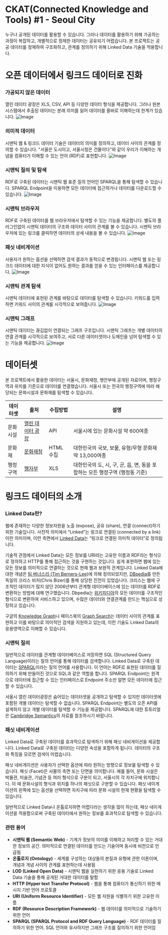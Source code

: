 # CKAT(Connected Knowledge and Tools) #1 - Seoul City
누구나 공개된 데이터를 활용할 수 있습니다. 그러나 데이터를 활용하기 위해 가공하는 과정이 복잡하고, 개별적으로 정제한 데이터는 공유되기 어렵습니다. 본 프로젝트는 공공 데이터를 정제하여 구조화하고, 관계를 정의하기 위해 Linked Data 기술을 적용합니다.

# 오픈 데이터에서 링크드 데이터로 진화
### 가공되지 않은 데이터
열린 데이터 광장은 XLS, CSV, API 등 다양한 데이터 형식을 제공합니다. 그러나 원본 시스템에서 추출된 데이터는 본래 의미를 잃어 데이터를 올바로 이해하는데 한계가 있습니다.
![Image](http://lod.datahub.kr/projects/seoul/img/0.png)

### 의미적 데이터
시맨틱 웹 & 링크드 데이터 기술은 데이터의 의미를 정의하고, 데이터 사이의 관계를 정의할 수 있습니다. "서울은 도시이고, 서울시청은 건물이다"와 같이 우리가 이해하는 개념을 컴퓨터가 이해할 수 있는 언어 (RDF)로 표현합니다.
![Image](http://lod.datahub.kr/projects/seoul/img/1.png)

### 시맨틱 질의 및 탐색
RDF로 구축된 데이터는 시맨틱 웹 표준 질의 언어인 SPARQL을 통해 탐색할 수 있습니다. SPARQL Endpoint을 이용하면 모든 데이터에 접근하거나 데이터를 다운로드할 수 있습니다.
![Image](http://lod.datahub.kr/projects/seoul/img/2.png)

### 시맨틱 브라우저
RDF로 구축된 데이터를 웹 브라우저에서 탐색할 수 있는 기능을 제공합니다. 별도의 플러그인없이 시맨틱 데이터의 구조와 데이터 사이의 관계를 볼 수 있습니다. 시맨틱 브라우저에 있는 링크를 클릭하면 데이터의 상세 내용을 볼 수 있습니다.
![Image](http://lod.datahub.kr/projects/seoul/img/3.png)

### 패싯 네비게이션
사용자가 원하는 옵션을 선택하면 검색 결과가 동적으로 변경됩니다. 시맨틱 웹 또는 링크드 데이터에 대한 지식이 없어도 원하는 결과를 얻을 수 있는 인터페이스를 제공합니다.
![Image](http://lod.datahub.kr/projects/seoul/img/4.png)

### 시맨틱 관계 탐색
시맨틱 데이터에 표현된 관계를 바탕으로 데이터를 탐색할 수 있습니다. 키워드를 입력하면 키워드 사이의 관계를 시각적으로 보여줍니다.
![Image](http://lod.datahub.kr/projects/seoul/img/5.png)

### 시맨틱 그래프
시맨틱 데이터는 끊김없이 연결되는 그래프 구조입니다. 시맨틱 그래프는 개별 데이터의 연결 관계를 시각적으로 보여주고, 서로 다른 데이터셋이나 도메인을 넘어 탐색할 수 있는 기능을 제공합니다.
![Image](http://lod.datahub.kr/projects/seoul/img/6.png)

# 데이터셋
본 프로젝트에서 활용한 데이터는 서울시, 문화재청, 행안부에 공개된 자료이며, 행정구역과 위치를 기준으로 데이터를 연결했습니다. 서울시 또는 전국의 행정구역에 따라 해당되는 문화시설과 문화재를 탐색할 수 있습니다.

데이터셋 | 출처 | 수집방법 | 설명
--- | --- | --- | ---
문화시설 | [열린 데이터 광장](http://data.seoul.go.kr) | API | 서울시에 있는 문화시설 약 600여종
문화재 | [문화재청](http://www.cha.go.kr) | HTML 수집 | 대한민국의 국보, 보물, 유형/무형 문화재 약 13,000여종
행정구역 | [행자부](http://www.mopas.go.kr) | XLS | 대한민국의 도, 시, 구, 군, 읍, 면, 동을 포함하는 모든 행정구역 (행정동 기준)

# 링크드 데이터의 소개

### Linked Data란?
웹에 존재하는 다양한 정보자원을 노출 (expose), 공유 (share), 연결 (connect)하기 위한 기술입니다. 사전적 의미에서 “Linked”는 링크로 연결된 (connected by a link)이란 의미이며, 이런 측면에서 [Linked Data](http://en.wikipedia.org/wiki/Linked_data)는 “링크로 연결된 의미적 데이터”로 정의됩니다.

기술적 관점에서 Linked Data는 모든 정보를 URI라는 고유한 이름과 RDF라는 형식으로 정의하고 HTTP를 통해 접근하는 것을 구현하는 것입니다.
쉽게 표현하면 웹에 있는 모든 정보를 의미적으로 연결하는 것으로 현재 웹과 보완적 관계입니다. Linked Data에 대한 개념은 [팀 버너스리 (Tim Berners-Lee)](http://en.wikipedia.org/wiki/Tim_Berners-Lee)에 의해 정의되었지만, [DBpedia](http://dbpedia.org)를 만든 독일의 크리스 비처(Chris Bizer)를 통해 상당한 진전이 있었습니다. 크리스는 웹에 구조적인 데이터가 많지 않던 2006년부터 관계형 데이터베이스에 있는 데이터를 RDF로 변환하는 방법에 대해 연구했습니다. Dbpedia는 [위키피디아](http://en.wikipedia.org)의 모든 데이터를 구조적인 형식으로 변환하여 서비스하고 있으며, 수많은 데이터와 연결관계를 만드는 핵심으로 성장하고 있습니다.

구글의 [Knowledge Graph](http://www.google.com/insidesearch/features/search/knowledge.html)나 페이스북의 [Graph Search](https://www.facebook.com/about/graphsearch)는 데이터 사이의 관계를 표현하고 이를 바탕으로 의미적인 검색을 지원하고 있는데, 이런 기술도 Linked Data의 응용영역으로 이해할 수 있습니다.

### 시맨틱 질의
일반적으로 데이터를 관계형 데이터베이스로 저장하면 SQL (Structured Query Language)이라는 질의 언어를 통해 데이터를 검색합니다. Linked Data로 구축된 데이터는 [SPARQL](http://en.wikipedia.org/wiki/Sparql)이라는 질의 언어를 사용합니다. 이 언어는 RDF로 표현된 데이터를 질의하기 위해 만들어진 것으로 SQL과 같은 역할을 합니다. SPARQL Endpoint는 원격으로 데이터에 접근할 수 있는 인터페이스로 Endpoint 주소만 알면 모든 데이터에 접근할 수 있습니다.

서울시 열린 데이터광장은 숨어있는 데이터셋을 공개하고 탐색할 수 있지만 데이터셋에 포함된 개별 데이터는 탐색할 수 없습니다. SPARQL Endpoint는 별도의 오픈 API를 설계하지 않고 개별 데이터를 탐색할 수 기능을 제공합니다. SPARQL에 대한 튜토리얼은 [Cambridge Semantics](http://www.cambridgesemantics.com/semantic-university/sparql-by-example)의 자료를 참조하시기 바랍니다. 

### 패싯 네비게이션
Linked Data로 구축된 데이터를 효과적으로 탐색하기 위해 패싯 네비게이션을 제공합니다. Linked Data로 구축된 데이터는 다양한 속성을 포함하게 됩니다. 데이터의 구조와 특징을 모르면 검색이 어렵습니다.

패싯 네비게이션은 사용자가 선택한 옵션에 따라 원하는 방향으로 정보를 탐색할 수 있습니다. 패싯 (Facet)은 사물의 측면 또는 단면을 의미합니다. 예를 들어, 문화 시설은 박물관, 미술관, 기념관 등 여러 형식으로 구분이 되고, 서울시의 각 자치구에 위치합니다. 이 때 문화시설의 형식과 위치를 하나의 패싯으로 구분할 수 있습니다. 패싯 네이게이션의 왼쪽에 있는 옵션을 선택하면 자치구에 따라 문화 시설의 현재 현황을 탐색할 수 있습니다.

일반적으로 Linked Data나 온톨로지하면 어렵다라는 생각을 많이 하는데, 패싯 네이게이션을 적용함으로써 구축된 데이터에서 원하는 정보를 효과적으로 탐색할 수 있습니다.

### 관련 용어
* **시맨틱 웹 (Semantic Web)** - 기계가 정보의 의미를 이해하고 처리할 수 있는 거대한 정보의 공간. 의미적으로 연결된 데이터를 만드는 기술이며 동시에 비전으로 언급됨
* **온톨로지 (Ontology)** - 세계를 구성하는 대상들의 본질과 유형에 관한 이론이며, 개념과 개념 사이의 관계를 표현하는데 사용됨
* **LOD (Linked Open Data)** - 시맨틱 웹을 실현하기 위한 응용 기술로 Linked Data 기술을 통해 공개된 거대한 데이터를 말함
* **HTTP (Hyper text Transfer Protocol)** - 웹을 통해 컴퓨터가 통신하기 위한 메시지 기반 언어 프로토콜
* **URI (Uniform Resource Identifier)** - 모든 웹 자원을 식별하기 위한 고유한 이름
* **RDF (Resource Description Framework)** - 웹 데이터를 의미적으로 기술하기 위한 언어
* **SPARQL (SPARQL Protocol and RDF Query Language)** - RDF 데이터를 질의하기 위한 언어. SQL 언어와 유사하지만 그래프 구조를 질의하기 위한 언어임

